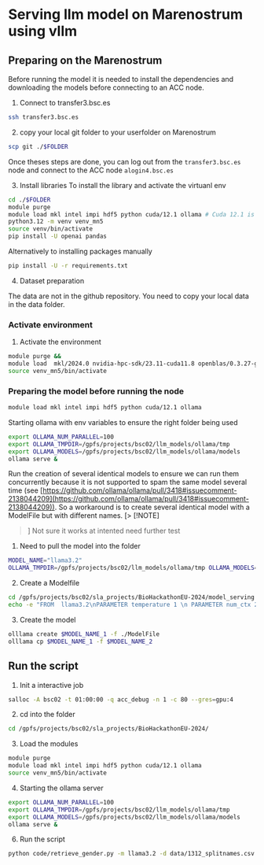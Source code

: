 # Serving llm model on Marenostrum using vllm

## Preparing on the Marenostrum

Before running the model it is needed to install the dependencies and downloading the models before connecting to an ACC node.

1. Connect to transfer3.bsc.es
```bash
ssh transfer3.bsc.es
```
2. copy your local git folder to your userfolder on Marenostrum
```bash
scp git ./$FOLDER
```
Once theses steps are done, you can log out from the `transfer3.bsc.es` node and connect to the ACC node `alogin4.bsc.es`

3. Install libraries
To install the library and activate the virtuanl env
```bash
cd ./$FOLDER
module purge
module load mkl intel impi hdf5 python cuda/12.1 ollama # Cuda 12.1 is the last version supported by vllm 
python3.12 -m venv venv_mn5
source venv/bin/activate
pip install -U openai pandas
```
Alternatively to installing packages manually
```bash
pip install -U -r requirements.txt
```

4. Dataset preparation

The data are not in the github repository. You need to copy your local data in the data folder.

### Activate environment

1. Activate the environment
```bash
module purge &&
module load  mkl/2024.0 nvidia-hpc-sdk/23.11-cuda11.8 openblas/0.3.27-gcc cudnn/9.0.0-cuda11 tensorrt/10.0.0-cuda11 impi/2021.11 hdf5/1.14.1-2-gcc gcc/11.4.0 python/3.11.5-gcc nccl/2.19.4 pytorch
source venv_mn5/bin/activate
```

### Preparing the model before running the node
```bash
module load mkl intel impi hdf5 python cuda/12.1 ollama
```

Starting ollama with env variables to ensure the right folder being used 
```bash
export OLLAMA_NUM_PARALLEL=100
export OLLAMA_TMPDIR=/gpfs/projects/bsc02/llm_models/ollama/tmp
export OLLAMA_MODELS=/gpfs/projects/bsc02/llm_models/ollama/models
ollama serve &
```

Run the creation of several identical models to ensure we can run them concurrently because it is not supported to spam the same model several time (see [https://github.com/ollama/ollama/pull/3418#issuecomment-2138044209](https://github.com/ollama/ollama/pull/3418#issuecomment-2138044209)).
So a workaround is to create several identical model with a ModelFile but with different names.  [> [!NOTE]
> ] Not sure it works at intented need further test

1. Need to pull the model into the folder
```bash
MODEL_NAME="llama3.2"
OLLAMA_TMPDIR=/gpfs/projects/bsc02/llm_models/ollama/tmp OLLAMA_MODELS=/gpfs/projects/bsc02/llm_models/ollama/models ollama pull $MODEL_NAME
```

2. Create a Modelfile
```bash
cd /gpfs/projects/bsc02/sla_projects/BioHackathonEU-2024/model_serving
echo -e "FROM  llama3.2\nPARAMETER temperature 1 \n PARAMETER num_ctx 2048" > Modelfile
```

3. Create the model
```bash
olllama create $MODEL_NAME_1 -f ./ModelFile
olllama cp $MODEL_NAME_1 -f $MODEL_NAME_2
```


## Run the script

1. Init a interactive job
```bash
salloc -A bsc02 -t 01:00:00 -q acc_debug -n 1 -c 80 --gres=gpu:4
```
2. cd into the folder
```bash
cd /gpfs/projects/bsc02/sla_projects/BioHackathonEU-2024/
```

3. Load the modules
```bash
module purge
module load mkl intel impi hdf5 python cuda/12.1 ollama 
source venv_mn5/bin/activate
```
4. Starting the ollama server 
```bash
export OLLAMA_NUM_PARALLEL=100
export OLLAMA_TMPDIR=/gpfs/projects/bsc02/llm_models/ollama/tmp
export OLLAMA_MODELS=/gpfs/projects/bsc02/llm_models/ollama/models
ollama serve &
```
6. Run the script
```bash
python code/retrieve_gender.py -m llama3.2 -d data/1312_splitnames.csv
```
